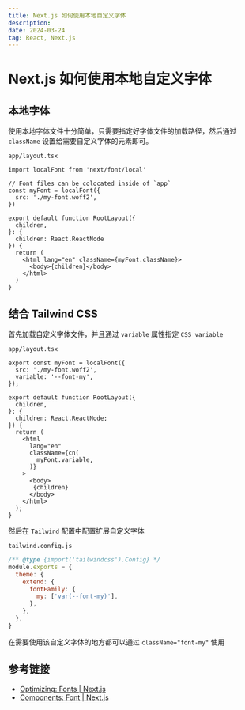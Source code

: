 ```yaml
---
title: Next.js 如何使用本地自定义字体
description: 
date: 2024-03-24
tag: React, Next.js
---
```


# Next.js 如何使用本地自定义字体

## 本地字体

使用本地字体文件十分简单，只需要指定好字体文件的加载路径，然后通过 `className` 设置给需要自定义字体的元素即可。

`app/layout.tsx`

```tsx
import localFont from 'next/font/local'
 
// Font files can be colocated inside of `app`
const myFont = localFont({
  src: './my-font.woff2',
})
 
export default function RootLayout({
  children,
}: {
  children: React.ReactNode
}) {
  return (
    <html lang="en" className={myFont.className}>
      <body>{children}</body>
    </html>
  )
}
```

## 结合 Tailwind CSS

首先加载自定义字体文件，并且通过 `variable` 属性指定 `CSS variable`

`app/layout.tsx`

```tsx
export const myFont = localFont({
  src: './my-font.woff2',
  variable: '--font-my',
});

export default function RootLayout({
  children,
}: {
  children: React.ReactNode;
}) {
  return (
    <html
      lang="en"
      className={cn(
        myFont.variable,
      )}
    >
      <body>
       {children}
      </body>
    </html>
  );
}
```

然后在 `Tailwind` 配置中配置扩展自定义字体

`tailwind.config.js`

```js
/** @type {import('tailwindcss').Config} */
module.exports = {
  theme: {
    extend: {
      fontFamily: {
        my: ['var(--font-my)'],
      },
    },
  },
}
```

在需要使用该自定义字体的地方都可以通过 `className="font-my"` 使用

## 参考链接

- [Optimizing: Fonts | Next.js](https://nextjs.org/docs/app/building-your-application/optimizing/fonts#local-fonts)
- [Components: Font | Next.js](https://nextjs.org/docs/app/api-reference/components/font)